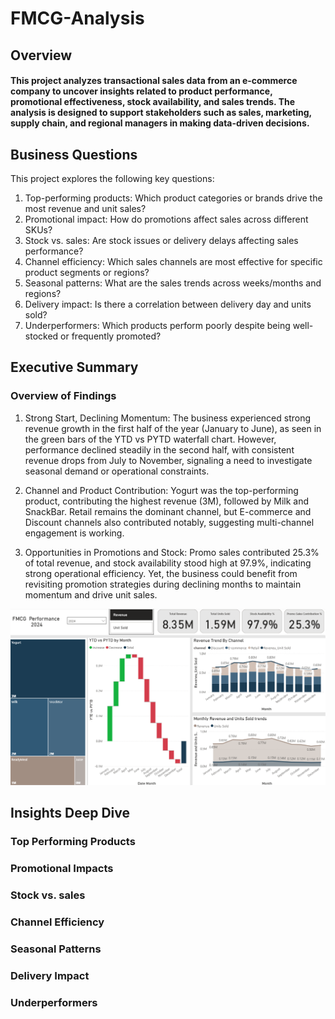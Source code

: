 # FMCG-Analysis

## Overview

#### This project analyzes transactional sales data from an e-commerce company to uncover insights related to product performance, promotional effectiveness, stock availability, and sales trends. The analysis is designed to support stakeholders such as sales, marketing, supply chain, and regional managers in making data-driven decisions.


## Business Questions
This project explores the following key questions:
1. Top-performing products: Which product categories or brands drive the most revenue and unit sales?
2. Promotional impact: How do promotions affect sales across different SKUs?
3. Stock vs. sales: Are stock issues or delivery delays affecting sales performance?
4. Channel efficiency: Which sales channels are most effective for specific product segments or regions?
5. Seasonal patterns: What are the sales trends across weeks/months and regions?
6. Delivery impact: Is there a correlation between delivery day and units sold?
7. Underperformers: Which products perform poorly despite being well-stocked or frequently promoted?

## Executive Summary
### Overview of Findings
1. Strong Start, Declining Momentum: The business experienced strong revenue growth in the first half of the year (January to June), as seen in the green bars of the YTD vs PYTD waterfall chart. However, performance declined steadily in the second half, with consistent revenue drops from July to November, signaling a need to investigate seasonal demand or operational constraints.

2. Channel and Product Contribution: Yogurt was the top-performing product, contributing the highest revenue (3M), followed by Milk and SnackBar. Retail remains the dominant channel, but E-commerce and Discount channels also contributed notably, suggesting multi-channel engagement is working.


3. Opportunities in Promotions and Stock: Promo sales contributed 25.3% of total revenue, and stock availability stood high at 97.9%, indicating strong operational efficiency. Yet, the business could benefit from revisiting promotion strategies during declining months to maintain momentum and drive unit sales.

![image alt](https://github.com/Windafadillah/FMCG-Analysis/blob/0404955f4292b8c6412071f2ea1a12e7af143d13/Executive%20Summary.png)

## Insights Deep Dive
### Top Performing Products
### Promotional Impacts
### Stock vs. sales
### Channel Efficiency
### Seasonal Patterns
### Delivery Impact
### Underperformers
